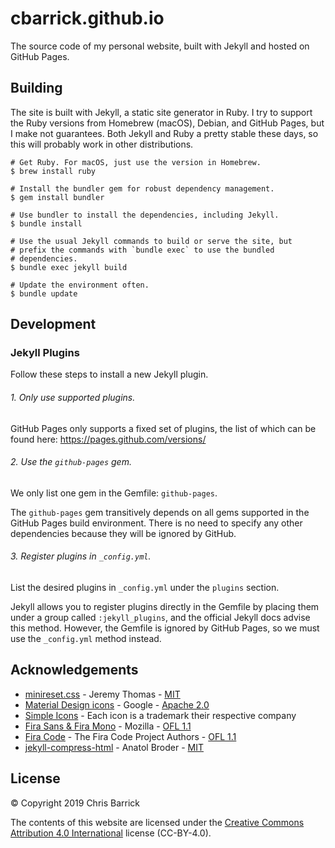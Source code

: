 cbarrick.github.io
==================================================

The source code of my personal website, built with Jekyll and hosted on GitHub Pages.

Building
-------------------------

The site is built with Jekyll, a static site generator in Ruby. I try to support the Ruby versions from Homebrew (macOS), Debian, and GitHub Pages, but I make not guarantees. Both Jekyll and Ruby a pretty stable these days, so this will probably work in other distributions.

```shell
# Get Ruby. For macOS, just use the version in Homebrew.
$ brew install ruby

# Install the bundler gem for robust dependency management.
$ gem install bundler

# Use bundler to install the dependencies, including Jekyll.
$ bundle install

# Use the usual Jekyll commands to build or serve the site, but
# prefix the commands with `bundle exec` to use the bundled
# dependencies.
$ bundle exec jekyll build

# Update the environment often.
$ bundle update
```


Development
-------------------------

### Jekyll Plugins

Follow these steps to install a new Jekyll plugin.

###### 1. Only use supported plugins.

GitHub Pages only supports a fixed set of plugins, the list of which can be found here: https://pages.github.com/versions/

###### 2. Use the `github-pages` gem.

We only list one gem in the Gemfile: `github-pages`.

The `github-pages` gem transitively depends on all gems supported in the GitHub Pages build environment. There is no need to specify any other dependencies because they will be ignored by GitHub.

###### 3. Register plugins in `_config.yml`.

List the desired plugins in `_config.yml` under the `plugins` section.

Jekyll allows you to register plugins directly in the Gemfile by placing them under a group called `:jekyll_plugins`, and the official Jekyll docs advise this method. However, the Gemfile is ignored by GitHub Pages, so we must use the `_config.yml` method instead.


Acknowledgements
-------------------------

- [minireset.css](https://github.com/jgthms/minireset.css) - Jeremy Thomas - [MIT](https://github.com/jgthms/minireset.css/blob/master/LICENSE)
- [Material Design icons](http://google.github.io/material-design-icons/) - Google - [Apache 2.0](https://github.com/google/material-design-icons/blob/master/LICENSE)
- [Simple Icons](https://simpleicons.org/) - Each icon is a trademark their respective company
- [Fira Sans & Fira Mono](http://mozilla.github.io/Fira/) - Mozilla - [OFL 1.1](https://github.com/mozilla/Fira/blob/master/LICENSE)
- [Fira Code](https://github.com/tonsky/FiraCode) - The Fira Code Project Authors - [OFL 1.1](https://github.com/tonsky/FiraCode/blob/master/LICENSE)
- [jekyll-compress-html](https://github.com/penibelst/jekyll-compress-html) - Anatol Broder - [MIT](https://github.com/penibelst/jekyll-compress-html/blob/master/LICENSE)


License
-------------------------

© Copyright 2019 Chris Barrick

The contents of this website are licensed under the [Creative Commons Attribution 4.0 International](https://creativecommons.org/licenses/by/4.0/) license (CC-BY-4.0).
